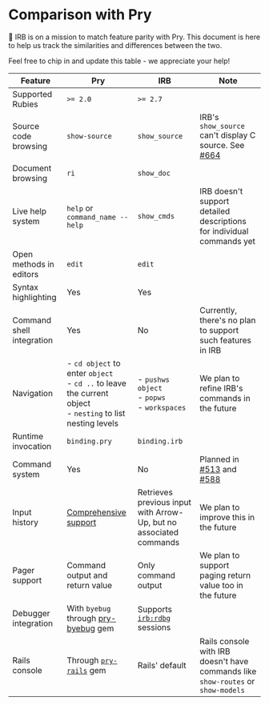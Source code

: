 # Comparison with Pry

👋 IRB is on a mission to match feature parity with Pry. This document is here to help us track the similarities and differences between the two.

Feel free to chip in and update this table - we appreciate your help!

| Feature                   | Pry                                                                                                                  | IRB                                                                            | Note                                                                                                         |
| ------------------------- | -------------------------------------------------------------------------------------------------------------------- | ------------------------------------------------------------------------------ | ------------------------------------------------------------------------------------------------------------ |
| Supported Rubies          | `>= 2.0`                                                                                                             | `>= 2.7`                                                                       |                                                                                                              |
| Source code browsing      | `show-source`                                                                                                        | `show_source`                                                                  | IRB's `show_source` can't display C source. See [#664](https://github.com/ruby/irb/issues/664)               |
| Document browsing         | `ri`                                                                                                                 | `show_doc`                                                                     |                                                                                                              |
| Live help system          | `help` or `command_name --help`                                                                                      | `show_cmds`                                                                    | IRB doesn't support detailed descriptions for individual commands yet                                        |
| Open methods in editors   | `edit`                                                                                                               | `edit`                                                                         |                                                                                                              |
| Syntax highlighting       | Yes                                                                                                                  | Yes                                                                            |                                                                                                              |
| Command shell integration | Yes                                                                                                                  | No                                                                             | Currently, there's no plan to support such features in IRB                                                   |
| Navigation                | - `cd object` to enter `object` <br/> - `cd ..` to leave the current object <br/> - `nesting` to list nesting levels | - `pushws object` <br/> - `popws` <br/> - `workspaces`                         | We plan to refine IRB's commands in the future                                                               |
| Runtime invocation        | `binding.pry`                                                                                                        | `binding.irb`                                                                  |                                                                                                              |
| Command system            | Yes                                                                                                                  | No                                                                             | Planned in [#513](https://github.com/ruby/irb/issues/513) and [#588](https://github.com/ruby/irb/issues/588) |
| Input history             | [Comprehensive support](https://github.com/pry/pry/wiki/History)                                                     | Retrieves previous input with Arrow-Up, but no associated commands             | We plan to improve this in the future                                                                        |
| Pager support             | Command output and return value                                                                                      | Only command output                                                            | We plan to support paging return value too in the future                                                     |
| Debugger integration      | With `byebug` through [pry-byebug](https://github.com/deivid-rodriguez/pry-byebug) gem                               | Supports [`irb:rdbg`](https://github.com/ruby/irb#debugging-with-irb) sessions |                                                                                                              |
| Rails console             | Through [`pry-rails`](https://github.com/pry/pry-rails) gem                                                          | Rails' default                                                                 | Rails console with IRB doesn't have commands like `show-routes` or `show-models`                             |
